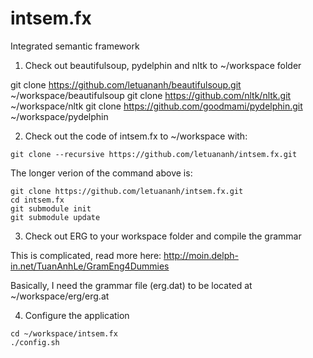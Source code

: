 intsem.fx
=========

Integrated semantic framework

1. Check out beautifulsoup, pydelphin and nltk to ~/workspace folder 

git clone https://github.com/letuananh/beautifulsoup.git ~/workspace/beautifulsoup 
git clone https://github.com/nltk/nltk.git ~/workspace/nltk
git clone https://github.com/goodmami/pydelphin.git ~/workspace/pydelphin

2. Check out the code of intsem.fx to ~/workspace with:
```
git clone --recursive https://github.com/letuananh/intsem.fx.git
```

The longer verion of the command above is:
```
git clone https://github.com/letuananh/intsem.fx.git
cd intsem.fx
git submodule init
git submodule update
```

3. Check out ERG to your workspace folder and compile the grammar

This is complicated, read more here: http://moin.delph-in.net/TuanAnhLe/GramEng4Dummies

Basically, I need the grammar file (erg.dat) to be located at ~/workspace/erg/erg.at

4. Configure the application
```
cd ~/workspace/intsem.fx
./config.sh
```